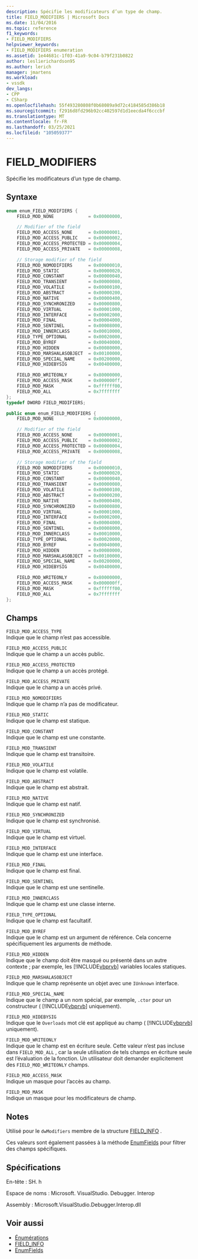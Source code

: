 ```yaml
---
description: Spécifie les modificateurs d’un type de champ.
title: FIELD_MODIFIERS | Microsoft Docs
ms.date: 11/04/2016
ms.topic: reference
f1_keywords:
- FIELD_MODIFIERS
helpviewer_keywords:
- FIELD_MODIFIERS enumeration
ms.assetid: 1e44681c-1f03-41a9-9c04-b79f231b0822
author: leslierichardson95
ms.author: lerich
manager: jmartens
ms.workload:
- vssdk
dev_langs:
- CPP
- CSharp
ms.openlocfilehash: 55f493280808f0b68089a9d72c4184585d386b18
ms.sourcegitcommit: f2916d8fd296b92cc402597d1d1eecda4f6cccbf
ms.translationtype: MT
ms.contentlocale: fr-FR
ms.lasthandoff: 03/25/2021
ms.locfileid: "105059377"
---
```

# <a name="field_modifiers"></a>FIELD_MODIFIERS
Spécifie les modificateurs d’un type de champ.

## <a name="syntax"></a>Syntaxe

```cpp
enum enum_FIELD_MODIFIERS {
    FIELD_MOD_NONE             = 0x00000000,

    // Modifier of the field
    FIELD_MOD_ACCESS_NONE      = 0x00000001,
    FIELD_MOD_ACCESS_PUBLIC    = 0x00000002,
    FIELD_MOD_ACCESS_PROTECTED = 0x00000004,
    FIELD_MOD_ACCESS_PRIVATE   = 0x00000008,

    // Storage modifier of the field
    FIELD_MOD_NOMODIFIERS      = 0x00000010,
    FIELD_MOD_STATIC           = 0x00000020,
    FIELD_MOD_CONSTANT         = 0x00000040,
    FIELD_MOD_TRANSIENT        = 0x00000080,
    FIELD_MOD_VOLATILE         = 0x00000100,
    FIELD_MOD_ABSTRACT         = 0x00000200,
    FIELD_MOD_NATIVE           = 0x00000400,
    FIELD_MOD_SYNCHRONIZED     = 0x00000800,
    FIELD_MOD_VIRTUAL          = 0x00001000,
    FIELD_MOD_INTERFACE        = 0x00002000,
    FIELD_MOD_FINAL            = 0x00004000,
    FIELD_MOD_SENTINEL         = 0x00008000,
    FIELD_MOD_INNERCLASS       = 0x00010000,
    FIELD_TYPE_OPTIONAL        = 0x00020000,
    FIELD_MOD_BYREF            = 0x00040000,
    FIELD_MOD_HIDDEN           = 0x00080000,
    FIELD_MOD_MARSHALASOBJECT  = 0x00100000,
    FIELD_MOD_SPECIAL_NAME     = 0x00200000,
    FIELD_MOD_HIDEBYSIG        = 0x00400000,

    FIELD_MOD_WRITEONLY        = 0x80000000,
    FIELD_MOD_ACCESS_MASK      = 0x000000ff,
    FIELD_MOD_MASK             = 0xffffff00,
    FIELD_MOD_ALL              = 0x7fffffff
};
typedef DWORD FIELD_MODIFIERS;
```

```csharp
public enum enum_FIELD_MODIFIERS {
    FIELD_MOD_NONE             = 0x00000000,

    // Modifier of the field
    FIELD_MOD_ACCESS_NONE      = 0x00000001,
    FIELD_MOD_ACCESS_PUBLIC    = 0x00000002,
    FIELD_MOD_ACCESS_PROTECTED = 0x00000004,
    FIELD_MOD_ACCESS_PRIVATE   = 0x00000008,

    // Storage modifier of the field
    FIELD_MOD_NOMODIFIERS      = 0x00000010,
    FIELD_MOD_STATIC           = 0x00000020,
    FIELD_MOD_CONSTANT         = 0x00000040,
    FIELD_MOD_TRANSIENT        = 0x00000080,
    FIELD_MOD_VOLATILE         = 0x00000100,
    FIELD_MOD_ABSTRACT         = 0x00000200,
    FIELD_MOD_NATIVE           = 0x00000400,
    FIELD_MOD_SYNCHRONIZED     = 0x00000800,
    FIELD_MOD_VIRTUAL          = 0x00001000,
    FIELD_MOD_INTERFACE        = 0x00002000,
    FIELD_MOD_FINAL            = 0x00004000,
    FIELD_MOD_SENTINEL         = 0x00008000,
    FIELD_MOD_INNERCLASS       = 0x00010000,
    FIELD_TYPE_OPTIONAL        = 0x00020000,
    FIELD_MOD_BYREF            = 0x00040000,
    FIELD_MOD_HIDDEN           = 0x00080000,
    FIELD_MOD_MARSHALASOBJECT  = 0x00100000,
    FIELD_MOD_SPECIAL_NAME     = 0x00200000,
    FIELD_MOD_HIDEBYSIG        = 0x00400000,

    FIELD_MOD_WRITEONLY        = 0x80000000,
    FIELD_MOD_ACCESS_MASK      = 0x000000ff,
    FIELD_MOD_MASK             = 0xffffff00,
    FIELD_MOD_ALL              = 0x7fffffff
};
```

## <a name="fields"></a>Champs
`FIELD_MOD_ACCESS_TYPE`\
Indique que le champ n’est pas accessible.

`FIELD_MOD_ACCESS_PUBLIC`\
Indique que le champ a un accès public.

`FIELD_MOD_ACCESS_PROTECTED`\
Indique que le champ a un accès protégé.

`FIELD_MOD_ACCESS_PRIVATE`\
Indique que le champ a un accès privé.

`FIELD_MOD_NOMODIFIERS`\
Indique que le champ n’a pas de modificateur.

`FIELD_MOD_STATIC`\
Indique que le champ est statique.

`FIELD_MOD_CONSTANT`\
Indique que le champ est une constante.

`FIELD_MOD_TRANSIENT`\
Indique que le champ est transitoire.

`FIELD_MOD_VOLATILE`\
Indique que le champ est volatile.

`FIELD_MOD_ABSTRACT`\
Indique que le champ est abstrait.

`FIELD_MOD_NATIVE`\
Indique que le champ est natif.

`FIELD_MOD_SYNCHRONIZED`\
Indique que le champ est synchronisé.

`FIELD_MOD_VIRTUAL`\
Indique que le champ est virtuel.

`FIELD_MOD_INTERFACE`\
Indique que le champ est une interface.

`FIELD_MOD_FINAL`\
Indique que le champ est final.

`FIELD_MOD_SENTINEL`\
Indique que le champ est une sentinelle.

`FIELD_MOD_INNERCLASS`\
Indique que le champ est une classe interne.

`FIELD_TYPE_OPTIONAL`\
Indique que le champ est facultatif.

`FIELD_MOD_BYREF`\
Indique que le champ est un argument de référence. Cela concerne spécifiquement les arguments de méthode.

`FIELD_MOD_HIDDEN`\
Indique que le champ doit être masqué ou présenté dans un autre contexte ; par exemple, les [!INCLUDE[vbprvb](../../../code-quality/includes/vbprvb_md.md)] variables locales statiques.

`FIELD_MOD_MARSHALASOBJECT`\
Indique que le champ représente un objet avec une `IUnknown` interface.

`FIELD_MOD_SPECIAL_NAME`\
Indique que le champ a un nom spécial, par exemple, `.ctor` pour un constructeur ( [!INCLUDE[vbprvb](../../../code-quality/includes/vbprvb_md.md)] uniquement).

`FIELD_MOD_HIDEBYSIG`\
Indique que le `Overloads` mot clé est appliqué au champ ( [!INCLUDE[vbprvb](../../../code-quality/includes/vbprvb_md.md)] uniquement).

`FIELD_MOD_WRITEONLY`\
Indique que le champ est en écriture seule. Cette valeur n’est pas incluse dans `FIELD_MOD_ALL` , car la seule utilisation de tels champs en écriture seule est l’évaluation de la fonction. Un utilisateur doit demander explicitement des `FIELD_MOD_WRITEONLY` champs.

`FIELD_MOD_ACCESS_MASK`\
Indique un masque pour l’accès au champ.

`FIELD_MOD_MASK`\
Indique un masque pour les modificateurs de champ.

## <a name="remarks"></a>Notes
Utilisé pour le `dwModifiers` membre de la structure [FIELD_INFO](../../../extensibility/debugger/reference/field-info.md) .

Ces valeurs sont également passées à la méthode [EnumFields](../../../extensibility/debugger/reference/idebugcontainerfield-enumfields.md) pour filtrer des champs spécifiques.

## <a name="requirements"></a>Spécifications
En-tête : SH. h

Espace de noms : Microsoft. VisualStudio. Debugger. Interop

Assembly : Microsoft.VisualStudio.Debugger.Interop.dll

## <a name="see-also"></a>Voir aussi
- [Énumérations](../../../extensibility/debugger/reference/enumerations-visual-studio-debugging.md)
- [FIELD_INFO](../../../extensibility/debugger/reference/field-info.md)
- [EnumFields](../../../extensibility/debugger/reference/idebugcontainerfield-enumfields.md)
